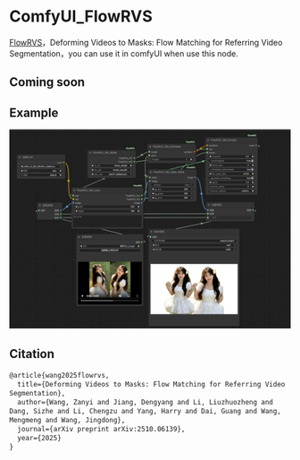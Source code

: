 # ComfyUI_FlowRVS
[FlowRVS](https://github.com/xmz111/FlowRVS)，Deforming Videos to Masks: Flow Matching for Referring Video Segmentation，you can use it in comfyUI when use this node.

Coming soon
----

Example
----
![](https://github.com/smthemex/ComfyUI_FlowRVS/blob/main/example_workflows/example.png)


Citation
---
```
@article{wang2025flowrvs,
  title={Deforming Videos to Masks: Flow Matching for Referring Video Segmentation},
  author={Wang, Zanyi and Jiang, Dengyang and Li, Liuzhuozheng and Dang, Sizhe and Li, Chengzu and Yang, Harry and Dai, Guang and Wang, Mengmeng and Wang, Jingdong},
  journal={arXiv preprint arXiv:2510.06139}, 
  year={2025}
}
```
